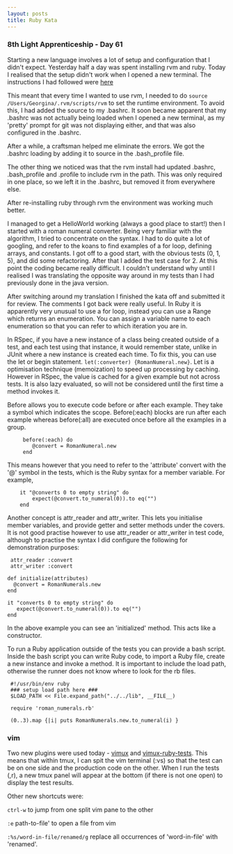 ```yaml
---
layout: posts
title: Ruby Kata
---
```


### 8th Light Apprenticeship - Day 61

Starting a new language involves a lot of setup and configuration that I didn't expect. Yesterday half a day was spent installing rvm and ruby. Today I realised that the setup didn't work when I opened a new terminal. The instructions I had followed were [here](http://usabilityetc.com/articles/ruby-on-mac-os-x-with-rvm/) 

<!--break--> 

This meant that every time I wanted to use rvm, I needed to do `source /Users/Georgina/.rvm/scripts/rvm` to set the runtime environment. To avoid this, I had added the source to my .bashrc. It soon became apparent that my .bashrc was not actually being loaded when I opened a new terminal, as my 'pretty' prompt for git was not displaying either, and that was also configured in the .bashrc.

After a while, a craftsman helped me eliminate the errors. We got the .bashrc loading by adding it to source in the .bash_profile file. 

The other thing we noticed was that the rvm install had updated .bashrc, .bash_profile and .profile to include rvm in the path. This was only required in one place, so we left it in the .bashrc, but removed it from everywhere else. 

After re-installing ruby through rvm the environment was working much better.

I managed to get a HelloWorld working (always a good place to start!) then I started with a roman numeral converter. Being very familiar with the algorithm, I tried to concentrate on the syntax. I had to do quite a lot of googling, and refer to the koans to find examples of a for loop, defining arrays, and constants. I got off to a good start, with the obvious tests (0, 1, 5), and did some refactoring.  After that I added the test case for 2. At this point the coding became really difficult. I couldn't understand why until I realised I was translating the opposite way around in my tests than I had previously done in the java version. 

After switching around my translation I finished the kata off and submitted it for review. The comments I got back were really useful. In Ruby it is apparently very unusual to use a for loop, instead you can use a Range which returns an enumeration. You can assign a variable name to each enumeration so that you can refer to which iteration you are in.

In RSpec, if you have a new instance of a class being created outside of a test, and each test using that instance, it would remember state, unlike in JUnit where a new instance is created each time. To fix this, you can use the let or begin statement. `let(:converter) {RomanNumeral.new}`. Let is a optimisation technique (memoization) to speed up processing by caching. However in RSpec, the value is cached for a given example but not across tests. It is also lazy evaluated, so will not be considered until the first time a method invokes it. 

Before allows you to execute code before or after each example. They take a symbol which indicates the scope. Before(:each) blocks are run after each example whereas before(:all) are executed once before all the examples in a group.

         before(:each) do
            @convert = RomanNumeral.new
         end
 
This means however that you need to refer to the 'attribute' convert with the '@' symbol in the tests, which is the Ruby syntax for a member variable. For example, 
 
        it "@converts 0 to empty string" do   
            expect(@convert.to_numeral(0)).to eq("")
        end
 
Another concept is attr_reader and attr_writer. This lets you initialise member variables, and provide getter and setter methods under the covers.  It is not good practise however to use attr_reader or attr_writer in test code, although to practise the syntax I did configure the following for demonstration purposes: 

     attr_reader :convert
     attr_writer :convert

    def initialize(attributes)
      @convert = RomanNumerals.new
    end 

    it "converts 0 to empty string" do
       expect(@convert.to_numeral(0)).to eq("")
    end
 
In the above example you can see an 'initialized' method. This acts like a constructor.
 
To run a Ruby application outside of the tests you can provide a bash script. Inside the bash script you can write Ruby code, to import a Ruby file, create a new instance and invoke a method. It is important to include the load path, otherwise the runner does not know where to look for the rb files.

     #!/usr/bin/env ruby
     ### setup load path here ###
     $LOAD_PATH << File.expand_path("../../lib", __FILE__)

     require 'roman_numerals.rb' 

     (0..3).map {|i| puts RomanNumerals.new.to_numeral(i) }
     
### vim

Two new plugins were used today - [vimux](https://github.com/benmills/vimux) and [vimux-ruby-tests](https://github.com/pgr0ss/vimux-ruby-test). This means that within tmux, I can spit the vim terminal (:vs) so that the test can be on one side and the production code on the other. When I run the tests (,r), a new tmux panel will appear at the bottom (if there is not one open) to display the test results.

Other new shortcuts were:

`ctrl-w` to jump from one split vim pane to the other

`:e` path-to-file' to open a file from vim

`:%s/word-in-file/renamed/g`  replace all occurrences of 'word-in-file' with 'renamed'.